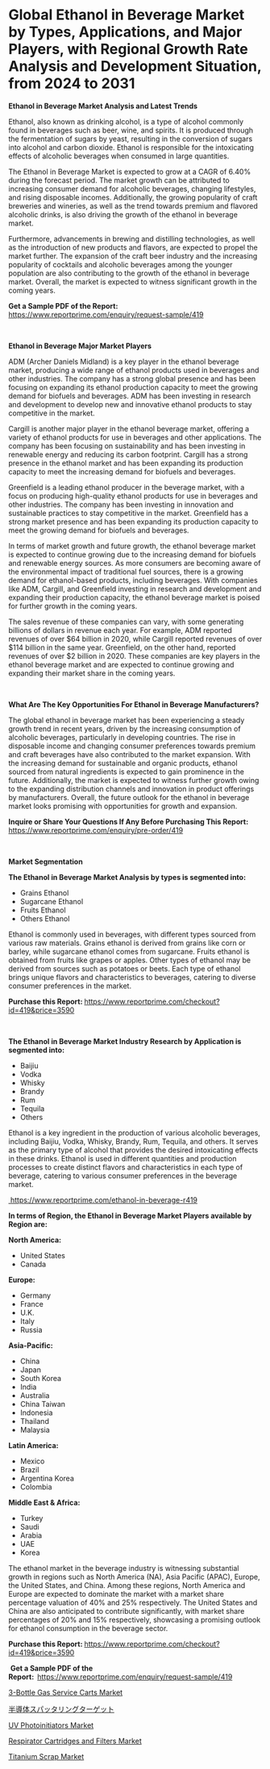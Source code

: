 <p><h1>Global Ethanol in Beverage Market by Types, Applications, and Major Players, with Regional Growth Rate Analysis and Development Situation, from 2024 to 2031</h1></p><p><strong>Ethanol in Beverage Market Analysis and Latest Trends</strong></p>
<p><p>Ethanol, also known as drinking alcohol, is a type of alcohol commonly found in beverages such as beer, wine, and spirits. It is produced through the fermentation of sugars by yeast, resulting in the conversion of sugars into alcohol and carbon dioxide. Ethanol is responsible for the intoxicating effects of alcoholic beverages when consumed in large quantities.</p><p>The Ethanol in Beverage Market is expected to grow at a CAGR of 6.40% during the forecast period. The market growth can be attributed to increasing consumer demand for alcoholic beverages, changing lifestyles, and rising disposable incomes. Additionally, the growing popularity of craft breweries and wineries, as well as the trend towards premium and flavored alcoholic drinks, is also driving the growth of the ethanol in beverage market.</p><p>Furthermore, advancements in brewing and distilling technologies, as well as the introduction of new products and flavors, are expected to propel the market further. The expansion of the craft beer industry and the increasing popularity of cocktails and alcoholic beverages among the younger population are also contributing to the growth of the ethanol in beverage market. Overall, the market is expected to witness significant growth in the coming years.</p></p>
<p><strong>Get a Sample PDF of the Report:&nbsp;</strong> <a href="https://www.reportprime.com/enquiry/request-sample/419">https://www.reportprime.com/enquiry/request-sample/419</a></p>
<p>&nbsp;</p>
<p><strong>Ethanol in Beverage Major Market Players</strong></p>
<p><p>ADM (Archer Daniels Midland) is a key player in the ethanol beverage market, producing a wide range of ethanol products used in beverages and other industries. The company has a strong global presence and has been focusing on expanding its ethanol production capacity to meet the growing demand for biofuels and beverages. ADM has been investing in research and development to develop new and innovative ethanol products to stay competitive in the market.</p><p>Cargill is another major player in the ethanol beverage market, offering a variety of ethanol products for use in beverages and other applications. The company has been focusing on sustainability and has been investing in renewable energy and reducing its carbon footprint. Cargill has a strong presence in the ethanol market and has been expanding its production capacity to meet the increasing demand for biofuels and beverages.</p><p>Greenfield is a leading ethanol producer in the beverage market, with a focus on producing high-quality ethanol products for use in beverages and other industries. The company has been investing in innovation and sustainable practices to stay competitive in the market. Greenfield has a strong market presence and has been expanding its production capacity to meet the growing demand for biofuels and beverages.</p><p>In terms of market growth and future growth, the ethanol beverage market is expected to continue growing due to the increasing demand for biofuels and renewable energy sources. As more consumers are becoming aware of the environmental impact of traditional fuel sources, there is a growing demand for ethanol-based products, including beverages. With companies like ADM, Cargill, and Greenfield investing in research and development and expanding their production capacity, the ethanol beverage market is poised for further growth in the coming years.</p><p>The sales revenue of these companies can vary, with some generating billions of dollars in revenue each year. For example, ADM reported revenues of over $64 billion in 2020, while Cargill reported revenues of over $114 billion in the same year. Greenfield, on the other hand, reported revenues of over $2 billion in 2020. These companies are key players in the ethanol beverage market and are expected to continue growing and expanding their market share in the coming years.</p></p>
<p>&nbsp;</p>
<p><strong>What Are The Key Opportunities For Ethanol in Beverage Manufacturers?</strong></p>
<p><p>The global ethanol in beverage market has been experiencing a steady growth trend in recent years, driven by the increasing consumption of alcoholic beverages, particularly in developing countries. The rise in disposable income and changing consumer preferences towards premium and craft beverages have also contributed to the market expansion. With the increasing demand for sustainable and organic products, ethanol sourced from natural ingredients is expected to gain prominence in the future. Additionally, the market is expected to witness further growth owing to the expanding distribution channels and innovation in product offerings by manufacturers. Overall, the future outlook for the ethanol in beverage market looks promising with opportunities for growth and expansion.</p></p>
<p><strong>Inquire or Share Your Questions If Any Before Purchasing This Report:</strong> <a href="https://www.reportprime.com/enquiry/pre-order/419">https://www.reportprime.com/enquiry/pre-order/419</a></p>
<p>&nbsp;</p>
<p><strong>Market Segmentation</strong></p>
<p><strong>The Ethanol in Beverage Market Analysis by types is segmented into:</strong></p>
<p><ul><li>Grains Ethanol</li><li>Sugarcane Ethanol</li><li>Fruits Ethanol</li><li>Others Ethanol</li></ul></p>
<p><p>Ethanol is commonly used in beverages, with different types sourced from various raw materials. Grains ethanol is derived from grains like corn or barley, while sugarcane ethanol comes from sugarcane. Fruits ethanol is obtained from fruits like grapes or apples. Other types of ethanol may be derived from sources such as potatoes or beets. Each type of ethanol brings unique flavors and characteristics to beverages, catering to diverse consumer preferences in the market.</p></p>
<p><strong>Purchase this Report:&nbsp;</strong><a href="https://www.reportprime.com/checkout?id=419&price=3590">https://www.reportprime.com/checkout?id=419&price=3590</a></p>
<p>&nbsp;</p>
<p><strong>The Ethanol in Beverage Market Industry Research by Application is segmented into:</strong></p>
<p><ul><li>Baijiu</li><li>Vodka</li><li>Whisky</li><li>Brandy</li><li>Rum</li><li>Tequila</li><li>Others</li></ul></p>
<p><p>Ethanol is a key ingredient in the production of various alcoholic beverages, including Baijiu, Vodka, Whisky, Brandy, Rum, Tequila, and others. It serves as the primary type of alcohol that provides the desired intoxicating effects in these drinks. Ethanol is used in different quantities and production processes to create distinct flavors and characteristics in each type of beverage, catering to various consumer preferences in the beverage market.</p></p>
<p><a href="https://www.reportprime.com/ethanol-in-beverage-r419">&nbsp;https://www.reportprime.com/ethanol-in-beverage-r419</a></p>
<p><strong>In terms of Region, the Ethanol in Beverage Market Players available by Region are:</strong></p>
<p>
    <p> <strong> North America: </strong>
        <ul>
            <li>United States</li>
            <li>Canada</li>
        </ul>
        </p> 
    <p> <strong> Europe: </strong>
        <ul>
            <li>Germany</li>
            <li>France</li>
            <li>U.K.</li>
            <li>Italy</li>
            <li>Russia</li>
        </ul>
        </p> 
    <p> <strong> Asia-Pacific: </strong>
        <ul>
            <li>China</li>
            <li>Japan</li>
            <li>South Korea</li>
            <li>India</li>
            <li>Australia</li>
            <li>China Taiwan</li>
            <li>Indonesia</li>
            <li>Thailand</li>
            <li>Malaysia</li>
        </ul>
        </p> 
    <p> <strong> Latin America: </strong>
        <ul>
            <li>Mexico</li>
            <li>Brazil</li>
            <li>Argentina Korea</li>
            <li>Colombia</li>
        </ul>
        </p> 
    <p> <strong> Middle East & Africa: </strong>
        <ul>
            <li>Turkey</li>
            <li>Saudi</li>
            <li>Arabia</li>
            <li>UAE</li>
            <li>Korea</li>
        </ul>
    </p>
    </p>
<p><p>The ethanol market in the beverage industry is witnessing substantial growth in regions such as North America (NA), Asia Pacific (APAC), Europe, the United States, and China. Among these regions, North America and Europe are expected to dominate the market with a market share percentage valuation of 40% and 25% respectively. The United States and China are also anticipated to contribute significantly, with market share percentages of 20% and 15% respectively, showcasing a promising outlook for ethanol consumption in the beverage sector.</p></p>
<p><strong>Purchase this Report: </strong><a href="https://www.reportprime.com/checkout?id=419&price=3590">https://www.reportprime.com/checkout?id=419&price=3590</a></p>
<p>&nbsp;<strong>Get a Sample PDF of the Report:&nbsp;&nbsp;</strong><a href="https://www.reportprime.com/enquiry/request-sample/419">https://www.reportprime.com/enquiry/request-sample/419</a></p>
<p><strong></strong></p>
<p><p><a href="https://issuu.com/reportprime-2/docs/3-bottle-gas-service-carts-market-s_4ee359f6e9869b">3-Bottle Gas Service Carts Market</a></p><p><a href="https://medium.com/@skylarreilly36/%E5%8D%8A%E5%B0%8E%E4%BD%93%E3%82%B9%E3%83%91%E3%83%83%E3%82%BF%E3%83%AA%E3%83%B3%E3%82%B0%E3%82%BF%E3%83%BC%E3%82%B2%E3%83%83%E3%83%88%E5%B8%82%E5%A0%B4%E3%81%AE%E3%82%B5%E3%82%A4%E3%82%BA-%E3%82%B7%E3%82%A7%E3%82%A2-%E3%83%88%E3%83%AC%E3%83%B3%E3%83%89%E5%88%86%E6%9E%90%E3%83%AC%E3%83%9D%E3%83%BC%E3%83%88-%E3%82%A8%E3%83%B3%E3%83%89%E3%83%A6%E3%83%BC%E3%82%B9-%E3%82%A6%E3%82%A7%E3%83%BC%E3%83%8F%E8%A3%BD%E9%80%A0-%E3%83%91%E3%83%83%E3%82%B1%E3%83%BC%E3%82%B8%E3%83%B3%E3%82%B0%E3%81%8A%E3%82%88%E3%81%B3%E3%83%86%E3%82%B9%E3%83%88-%E5%8E%9F%E6%9D%90%E6%96%99%E5%88%A5-2031%E5%B9%B4%E3%81%BE%E3%81%A7%E3%81%AE%E4%BA%88%E6%B8%AC-4a6e2b6ebd4d">半導体スパッタリングターゲット</a></p><p><a href="https://github.com/angelajermaine/Market-Research-Report-List-4/blob/main/uv-photoinitiators-market.md">UV Photoinitiators Market</a></p><p><a href="https://medium.com/@amanda.hamilton54645/global-respirator-cartridges-and-filters-market-size-is-expected-to-experience-a-cagr-of-11-b5d01d240ac5">Respirator Cartridges and Filters Market</a></p><p><a href="https://github.com/provorikovar/Market-Research-Report-List-6/blob/main/titanium-scrap-market.md">Titanium Scrap Market</a></p></p>